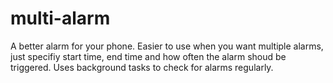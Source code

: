 # multi-alarm
A better alarm for your phone. Easier to use when you want multiple alarms, just specifiy start time, end time and how often the alarm shoud be triggered. Uses background tasks to check for alarms regularly.
